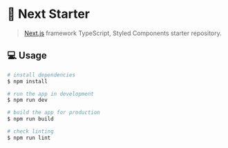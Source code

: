 # 🚀 Next Starter

> [Next.js](https://vercel.com/solutions/nextjs) framework TypeScript, Styled Components starter repository.

## 💻 Usage

```bash
# install dependencies
$ npm install

# run the app in development
$ npm run dev

# build the app for production
$ npm run build

# check linting
$ npm run lint
```
